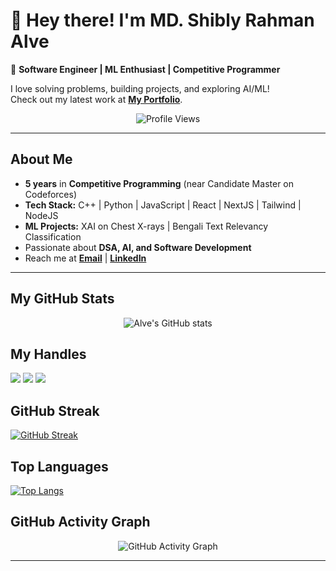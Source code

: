 # 👋 Hey there! I'm MD. Shibly Rahman Alve

🚀 **Software Engineer | ML Enthusiast | Competitive Programmer**

I love solving problems, building projects, and exploring AI/ML!  
Check out my latest work at **[My Portfolio](https://alverahman.vercel.app/)**.

<p align="center">
  <img src="https://komarev.com/ghpvc/?username=Alve-2019331050&label=Profile%20Views&color=blue&style=flat" alt="Profile Views">
</p>

---

## About Me  
- **5 years** in **Competitive Programming** (near Candidate Master on Codeforces)  
- **Tech Stack:** C++ | Python | JavaScript | React | NextJS | Tailwind | NodeJS
- **ML Projects:** XAI on Chest X-rays | Bengali Text Relevancy Classification
- Passionate about **DSA, AI, and Software Development**  
- Reach me at **[Email](mailto:alverohman2000@gmail.com)** | **[LinkedIn](https://linkedin.com/in/alverahman)**  

---

## My GitHub Stats  
<p align="center">
  <img src="https://github-readme-stats.vercel.app/api?username=Alve-2019331050&show_icons=true&theme=radical" alt="Alve's GitHub stats">
</p>

## My Handles
 [<img src="https://img.shields.io/badge/Profile%20Summary-4CAF50?style=for-the-badge&logo=SVG&logoColor=white">](https://profile-summary-for-github.com/user/Alve-2019331050) 
 [<img src="https://img.shields.io/badge/Codeforces-4682B4?style=for-the-badge&logo=codeforces&logoColor=white">](https://codeforces.com/profile/alverahman) 
 [<img src="https://img.shields.io/badge/CodeChef-FF6347?style=for-the-badge&logo=codechef&logoColor=white">](https://www.codechef.com/users/alve2000) 

## GitHub Streak
[![GitHub Streak](https://github-readme-streak-stats.herokuapp.com/?user=Alve-2019331050&currStreakNum=2FD3EB&fire=pink&sideLabels=F00&theme=nightowl)](https://git.io/streak-stats)

## Top Languages
[![Top Langs](https://github-readme-stats.vercel.app/api/top-langs/?username=Alve-2019331050&theme=nightowl&layout=compact&align=right&width=40%&card_width=300)](https://github.com/Alve-2019331050/github-readme-stats)

## GitHub Activity Graph  
<p align="center">
  <img src="https://github-readme-activity-graph.vercel.app/graph?username=Alve-2019331050&theme=react-dark" alt="GitHub Activity Graph">
</p>

---
